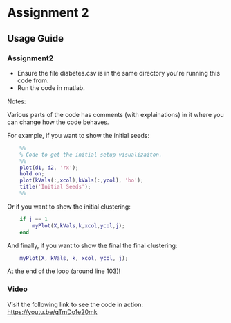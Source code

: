 # Assignment 2

## Usage Guide

### Assignment2

- Ensure the file diabetes.csv is in the same directory you're running this code from.
- Run the code in matlab.

Notes:

Various parts of the code has comments (with explainations) in it where you can change how the code behaves.

For example, if you want to show the initial seeds:

``` matlab
    %%
    % Code to get the initial setup visualizaiton.
    %%
    plot(d1, d2, 'rx');
    hold on;
    plot(kVals(:,xcol),kVals(:,ycol), 'bo');
    title('Initial Seeds');
    %%
```

Or if you want to show the initial clustering:

``` matlab
    if j == 1
        myPlot(X,kVals,k,xcol,ycol,j);
    end
```

And finally, if you want to show the final the final clustering:

``` matlab
    myPlot(X, kVals, k, xcol, ycol, j); 
```

At the end of the loop (around line 103)!


### Video 

Visit the following link to see the code in action: https://youtu.be/qTmDo1e20mk
